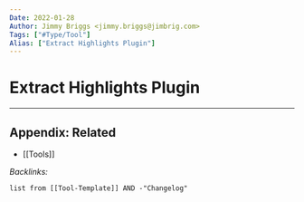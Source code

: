 ```yaml
---
Date: 2022-01-28
Author: Jimmy Briggs <jimmy.briggs@jimbrig.com>
Tags: ["#Type/Tool"]
Alias: ["Extract Highlights Plugin"]
---
```


# Extract Highlights Plugin

***

## Appendix: Related

- [[Tools]]

*Backlinks:*

```dataview
list from [[Tool-Template]] AND -"Changelog"
```